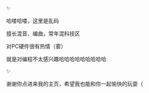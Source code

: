 ✨

哈喽哈喽，这里是乱码

擅长混音、编曲，常年混科技区

对PC硬件很有热情（雾）

就是对编程不太感兴趣哈哈哈哈哈哈哈哈哈

✨

谢谢你点进来我的主页，希望我也能和你一起愉快的玩耍（


<!---
youhunluanma/youhunluanma is a ✨ special ✨ repository because its `README.md` (this file) appears on your GitHub profile.
You can click the Preview link to take a look at your changes.
--->
